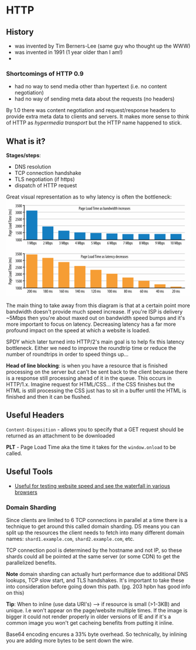 # HTTP

## History

* was invented by Tim Berners-Lee (same guy who thought up the WWW)
* was invented in 1991 (1 year older than I am!)
*

### Shortcomings of HTTP 0.9
* had no way to send media other than hypertext (i.e. no content negotiation)
* had no way of sending meta data about the requests (no headers)

By 1.0 there was content negotiation and request/response headers to provide
extra meta data to clients and servers.  It makes more sense to think of HTTP as
_hypermedia transport_ but the HTTP name happened to stick.

## What is it?

**Stages/steps**:
* DNS resolution
* TCP connection handshake
* TLS negotiation (if https)
* dispatch of HTTP request

Great visual representation as to why latency is often the bottleneck:
![latency and bandwidth](./assets/latency-bandwidth.png)

The main thing to take away from this diagram is that at a certain point more
bandwidth doesn't provide much speed increase.  If you're ISP is delivery ~5Mbps
then you're about maxed out on bandwidth speed bumps and it's more important to
focus on latency.  Decreasing latency has a far more profound impact on the
speed at which a website is loaded.

SPDY which later turned into HTTP/2's main goal is to help fix this latency
bottleneck.  Either we need to improve the roundtrip time or reduce the number
of roundtrips in order to speed things up...

**Head of line blocking**: is when you have a resource that is finished
processing on the server but can't be sent back to the client because there is a
response still processing ahead of it in the queue.  This occurs in HTTP/1.x.
Imagine request for HTML/CSS... if the CSS finishes but the HTML is still
processing the CSS just has to sit in a buffer until the HTML is finished and
then it can be flushed.

## Useful Headers 
`Content-Disposition` -  allows you to specify that a GET request should be returned as an attachment to be downloaded  


**PLT** - Page Load Time aka the time it takes for the `window.onload` to be
called.

## Useful Tools
* [Useful for testing website speed and see the waterfall in various browsers](https://www.webpagetest.org/)

### Domain Sharding

Since clients are limited to 6 TCP connections in parallel at a time there is a
technique to get around this called domain sharding.  DS means you can split up
the resources the client needs to fetch into many different domain names:
`shard1.example.com`, `shard2.example.com`, etc.

TCP connection pool is determined by the hostname and not IP, so these shards
could all be pointed at the same server (or some CDN) to get the parallelized
benefits.

**Note** domain sharding can actually hurt performance due to additional DNS
lookups, TCP slow start, and TLS handshakes.  It's important to take these into
consideration before going down this path. (pg. 203 hpbn has good info on this)

**Tip**: When to inline (use data URI's) --> if resource is small (>1-3KB) and
unique.  I.e won't appear on the page/website multiple times.  If the image is
bigger it could not render properly in older versions of IE and if it's a common
image you won't get cacheing benefits from putting it inline.

Base64 encoding encures a 33% byte overhead.  So technically, by inlining you
are adding more bytes to be sent down the wire.
